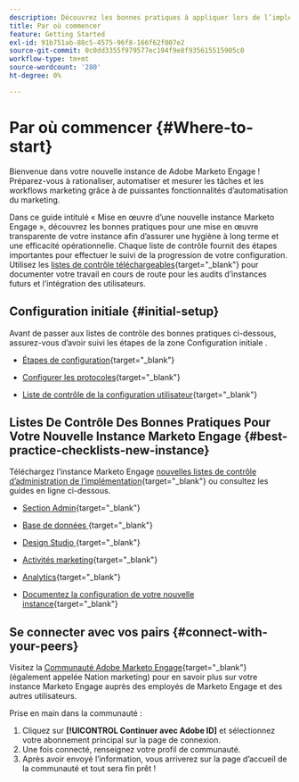 ```yaml
---
description: Découvrez les bonnes pratiques à appliquer lors de l’implémentation d’une nouvelle instance Marketo Engage. Le suivi des performances vous permet de tirer le meilleur parti de Marketo Engage et de configurer votre instance pour une hygiène et une efficacité à long terme. En tant que nouvel administrateur parcourant une nouvelle instance, utilisez ces guides pour rester concentré et organisé.
title: Par où commencer
feature: Getting Started
exl-id: 91b751ab-88c5-4575-96f8-166f62f007e2
source-git-commit: 0c0dd3355f979577ec194f9e8f935615515905c0
workflow-type: tm+mt
source-wordcount: '280'
ht-degree: 0%

---
```


# Par où commencer {#Where-to-start}

Bienvenue dans votre nouvelle instance de Adobe Marketo Engage ! Préparez-vous à rationaliser, automatiser et mesurer les tâches et les workflows marketing grâce à de puissantes fonctionnalités d’automatisation du marketing.

Dans ce guide intitulé « Mise en œuvre d’une nouvelle instance Marketo Engage », découvrez les bonnes pratiques pour une mise en œuvre transparente de votre instance afin d’assurer une hygiène à long terme et une efficacité opérationnelle. Chaque liste de contrôle fournit des étapes importantes pour effectuer le suivi de la progression de votre configuration. Utilisez les [listes de contrôle téléchargeables](/help/marketo/getting-started/implementing-a-new-marketo-engage-instance/assets/adobe-marketo-engage-new-instance-admin-checklist.xlsx){target="_blank"} pour documenter votre travail en cours de route pour les audits d’instances futurs et l’intégration des utilisateurs.

## Configuration initiale {#initial-setup}

Avant de passer aux listes de contrôle des bonnes pratiques ci-dessous, assurez-vous d’avoir suivi les étapes de la zone Configuration initiale .

* [Étapes de configuration](/help/marketo/getting-started/initial-setup/setup-steps.md){target="_blank"}

* [Configurer les protocoles](/help/marketo/getting-started/initial-setup/configure-protocols-for-marketo.md){target="_blank"}

* [Liste de contrôle de la configuration utilisateur](/help/marketo/getting-started/initial-setup/user-setup.md){target="_blank"}

## Listes De Contrôle Des Bonnes Pratiques Pour Votre Nouvelle Instance Marketo Engage {#best-practice-checklists-new-instance}

Téléchargez l’instance Marketo Engage [nouvelles listes de contrôle d’administration de l’implémentation](/help/marketo/getting-started/implementing-a-new-marketo-engage-instance/assets/adobe-marketo-engage-new-instance-admin-checklist.xlsx){target="_blank"} ou consultez les guides en ligne ci-dessous.

* [Section Admin](/help/marketo/getting-started/implementing-a-new-marketo-engage-instance/admin-section-checklist.md){target="_blank"}

* [&#x200B; Base de données &#x200B;](/help/marketo/getting-started/implementing-a-new-marketo-engage-instance/database-checklist.md){target="_blank"}

* [&#x200B; Design Studio &#x200B;](/help/marketo/getting-started/implementing-a-new-marketo-engage-instance/design-studio-checklist.md){target="_blank"}

* [Activités marketing](/help/marketo/getting-started/implementing-a-new-marketo-engage-instance/marketing-activities-checklist.md){target="_blank"}

* [Analytics](/help/marketo/getting-started/implementing-a-new-marketo-engage-instance/analytics-checklist.md){target="_blank"}

* [Documentez la configuration de votre nouvelle instance](/help/marketo/getting-started/implementing-a-new-marketo-engage-instance/document-your-setup.md){target="_blank"}

## Se connecter avec vos pairs {#connect-with-your-peers}

Visitez la [Communauté Adobe Marketo Engage](https://nation.marketo.com/){target="_blank"} (également appelée Nation marketing) pour en savoir plus sur votre instance Marketo Engage auprès des employés de Marketo Engage et des autres utilisateurs.

Prise en main dans la communauté :

1. Cliquez sur **[!UICONTROL Continuer avec Adobe ID]** et sélectionnez votre abonnement principal sur la page de connexion.
1. Une fois connecté, renseignez votre profil de communauté.
1. Après avoir envoyé l’information, vous arriverez sur la page d’accueil de la communauté et tout sera fin prêt !
